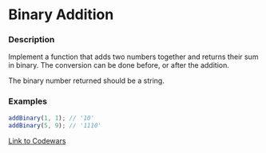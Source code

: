 # Binary Addition

### Description

Implement a function that adds two numbers together and returns their sum in binary. The conversion can be done before, or after the addition.

The binary number returned should be a string.

### Examples

```javascript
addBinary(1, 1); // '10'
addBinary(5, 9); // '1110'
```

[Link to Codewars](https://www.codewars.com/kata/binary-addition)